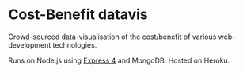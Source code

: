 # Cost-Benefit datavis

Crowd-sourced data-visualisation of the cost/benefit of various web-development technologies.

Runs on Node.js using [Express 4](http://expressjs.com/) and MongoDB. Hosted on Heroku.